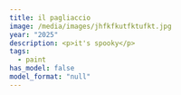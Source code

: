 ```yaml
---
title: il pagliaccio
image: /media/images/jhfkfkutfktufkt.jpg
year: "2025"
description: <p>it's spooky</p>
tags:
  - paint
has_model: false
model_format: "null"
---
```

